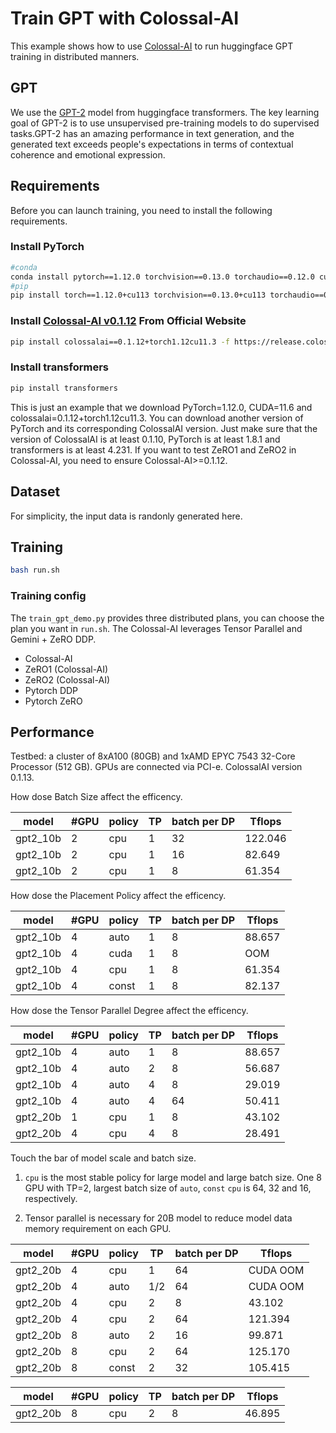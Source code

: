 # Train GPT with Colossal-AI

This example shows how to use [Colossal-AI](https://github.com/hpcaitech/ColossalAI) to run huggingface GPT training in distributed manners.

## GPT

We use the [GPT-2](https://huggingface.co/gpt2) model from huggingface transformers. The key learning goal of GPT-2 is to use unsupervised pre-training models to do supervised tasks.GPT-2 has an amazing performance in text generation, and the generated text exceeds people's expectations in terms of contextual coherence and emotional expression.

## Requirements

Before you can launch training, you need to install the following requirements.

### Install PyTorch

```bash
#conda
conda install pytorch==1.12.0 torchvision==0.13.0 torchaudio==0.12.0 cudatoolkit=11.3 -c pytorch
#pip
pip install torch==1.12.0+cu113 torchvision==0.13.0+cu113 torchaudio==0.12.0 --extra-index-url https://download.pytorch.org/whl/cu113
```

### Install [Colossal-AI v0.1.12](https://colossalai.org/download/) From Official Website

```bash
pip install colossalai==0.1.12+torch1.12cu11.3 -f https://release.colossalai.org
```

### Install transformers

```bash
pip install transformers
```

This is just an example that we download PyTorch=1.12.0, CUDA=11.6 and colossalai=0.1.12+torch1.12cu11.3. You can download another version of PyTorch and its corresponding ColossalAI version. Just make sure that the version of ColossalAI is at least 0.1.10, PyTorch is at least 1.8.1 and transformers is at least 4.231.
If you want to test ZeRO1 and ZeRO2 in Colossal-AI, you need to ensure Colossal-AI>=0.1.12.

## Dataset

For simplicity, the input data is randonly generated here.

## Training

```bash
bash run.sh
```

### Training config

The `train_gpt_demo.py` provides three distributed plans, you can choose the plan you want in `run.sh`. The Colossal-AI leverages Tensor Parallel and Gemini + ZeRO DDP.

- Colossal-AI
- ZeRO1 (Colossal-AI)
- ZeRO2 (Colossal-AI)
- Pytorch DDP
- Pytorch ZeRO


## Performance

Testbed: a cluster of 8xA100 (80GB) and 1xAMD EPYC 7543 32-Core Processor (512 GB). GPUs are connected via PCI-e.
ColossalAI version 0.1.13.

How dose Batch Size affect the efficency.

| model | #GPU | policy | TP | batch per DP | Tflops |
| ---------- | --------- |--------- |--------- |--------- |--------- |
| gpt2_10b |  2  | cpu | 1 | 32 | 122.046 |
| gpt2_10b |  2  | cpu | 1 | 16 | 82.649 |
| gpt2_10b |  2  | cpu | 1 | 8 | 61.354 |


How dose the Placement Policy affect the efficency.

| model | #GPU | policy | TP | batch per DP | Tflops |
| ---------- | --------- |--------- |--------- |--------- |--------- |
| gpt2_10b |  4  | auto | 1 | 8 | 88.657 |
| gpt2_10b |  4  | cuda | 1 | 8 | OOM |
| gpt2_10b |  4  | cpu | 1 | 8 | 61.354 |
| gpt2_10b |  4  | const | 1 | 8 | 82.137 |

How dose the Tensor Parallel Degree affect the efficency.

| model | #GPU | policy | TP | batch per DP | Tflops |
| ---------- | --------- |--------- |--------- |--------- |--------- |
| gpt2_10b |  4  | auto | 1 | 8 | 88.657 |
| gpt2_10b |  4  | auto | 2 | 8 | 56.687 |
| gpt2_10b |  4  | auto | 4 | 8 | 29.019 |
| gpt2_10b |  4  | auto | 4 | 64 | 50.411 |
| gpt2_20b |  1  | cpu | 1 | 8 | 43.102 |
| gpt2_20b |  4  | cpu | 4 | 8 | 28.491 |


Touch the bar of model scale and batch size.

1. `cpu` is the most stable policy for large model and large batch size. One 8 GPU with TP=2, largest batch size of `auto`, `const`
 `cpu` is 64, 32 and 16, respectively.

2. Tensor parallel is necessary for 20B model to reduce model data memory requirement on each GPU.

| model | #GPU | policy | TP | batch per DP | Tflops |
| ---------- | --------- |--------- |--------- |--------- |--------- |
| gpt2_20b |  4  | cpu | 1 | 64 | CUDA OOM |
| gpt2_20b |  4  | auto | 1/2 | 64 | CUDA OOM |
| gpt2_20b |  4  | cpu | 2 | 8 | 43.102 |
| gpt2_20b |  4  | cpu | 2 | 64 | 121.394 |
| gpt2_20b |  8  | auto | 2 | 16 | 99.871 |
| gpt2_20b |  8  | cpu | 2 | 64 | 125.170 |
| gpt2_20b |  8  | const | 2 | 32 | 105.415 |


| model | #GPU | policy | TP | batch per DP | Tflops |
| ---------- | --------- |--------- |--------- |--------- |--------- |
| gpt2_20b |  8  | cpu | 2 | 8 | 46.895 |
